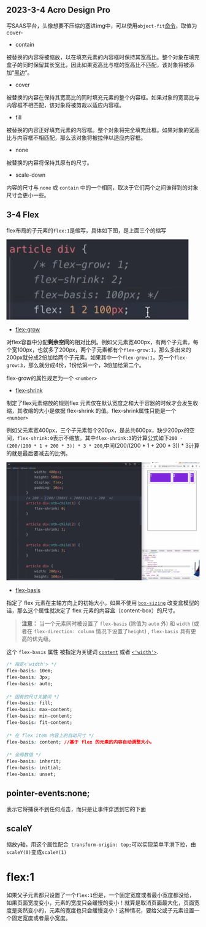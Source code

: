 ## 2023-3-4 Acro Design Pro

写SAAS平台，头像想要不压缩的塞进img中，可以使用`object-fit`[命令](https://developer.mozilla.org/zh-CN/docs/Web/CSS/object-fit)，取值为cover-

- contain

被替换的内容将被缩放，以在填充元素的内容框时保持其宽高比。整个对象在填充盒子的同时保留其长宽比，因此如果宽高比与框的宽高比不匹配，该对象将被添加“[黑边](https://zh.wikipedia.org/wiki/黑邊)”。

- cover

被替换的内容在保持其宽高比的同时填充元素的整个内容框。如果对象的宽高比与内容框不相匹配，该对象将被剪裁以适应内容框。

- fill

被替换的内容正好填充元素的内容框。整个对象将完全填充此框。如果对象的宽高比与内容框不相匹配，那么该对象将被拉伸以适应内容框。

- none

被替换的内容将保持其原有的尺寸。

- scale-down

内容的尺寸与 `none` 或 `contain` 中的一个相同，取决于它们两个之间谁得到的对象尺寸会更小一些。

## 3-4 Flex

flex布局的子元素的`flex:1`是缩写，具体如下图，是上面三个的缩写

![image-20230304215545815](./assets/image-20230304215545815.png)

- [flex-grow](https://developer.mozilla.org/zh-CN/docs/Web/CSS/flex-grow)

对flex容器中分配**剩余空间**的相对比例。例如父元素宽400px，有两个子元素，每个宽100px，也就多了200px，两个子元素都有个`flex-grow:1`，那么多出来的200px就分成2份加给两个子元素。如果其中一个`flex-grow:1`，另一个`flex-grow:3`，那么就分成4份，1份给第一个，3份加给第二个。

flex-grow的属性规定为一个 `<number>`

- [flex-shrink](https://developer.mozilla.org/zh-CN/docs/Web/CSS/flex-shrink)

制定了flex元素缩放的规则flex 元素仅在默认宽度之和大于容器的时候才会发生收缩，其收缩的大小是依据 flex-shrink 的值。flex-shrink属性只能是一个 `<number>`

例如父元素宽400px，三个子元素每个200px，是总共600px，缺少200px的空间，`flex-shrink:0`表示不缩放。其中`flex-shrink:3`的计算公式如下`200 - (200/(200 * 1 + 200 * 3)) * 3 * 200`,中间(200/(200 * 1 + 200 * 3)) * 3计算的就是最后要减去的比例。

<img src="./assets/image-20230304220236664.png" alt="image-20230304220236664" style="zoom:67%;" />

- [flex-basis](https://developer.mozilla.org/zh-CN/docs/Web/CSS/flex-basis)

指定了 flex 元素在主轴方向上的初始大小。如果不使用 [`box-sizing`](https://developer.mozilla.org/zh-CN/docs/Web/CSS/box-sizing) 改变盒模型的话，那么这个属性就决定了 flex 元素的内容盒（content-box）的尺寸。

> **注意：** 当一个元素同时被设置了 `flex-basis` (除值为 `auto` 外) 和 `width` (或者在 `flex-direction: column` 情况下设置了`height`) , `flex-basis` 具有更高的优先级。

这个 `flex-basis` 属性 被指定为关键词 [`content`](https://developer.mozilla.org/zh-CN/docs/Web/CSS/flex-basis#content) 或者 [`<'width'>`](https://developer.mozilla.org/zh-CN/docs/Web/CSS/flex-basis#<'width'>).

```css
/* 指定<'width'> */
flex-basis: 10em;
flex-basis: 3px;
flex-basis: auto;

/* 固有的尺寸关键词 */
flex-basis: fill;
flex-basis: max-content;
flex-basis: min-content;
flex-basis: fit-content;

/* 在 flex item 内容上的自动尺寸 */
flex-basis: content; //基于 flex 的元素的内容自动调整大小。

/* 全局数值 */
flex-basis: inherit;
flex-basis: initial;
flex-basis: unset;
```

## pointer-events:none;

表示它将捕获不到任何点击，而只是让事件穿透到它的下面

## scaleY

缩放y轴，用这个属性配合` transform-origin: top;`可以实现菜单平滑下拉，由`scaleY(0)`变成`scaleY(1)`

# flex:1

如果父子元素都只设置了一个`flex:1`但是，一个固定宽度或者最小宽度都没给，如果页面宽度变小，元素的宽度只会缓慢的变小！就算是取消页面最大化，页面宽度是突然变小的，元素的宽度也只会缓慢变小！这种情况，要给父或子元素设置一个固定宽度或者最小宽度。

